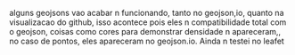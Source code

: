 alguns geojsons vao acabar n funcionando, tanto no geojson,io, quanto na visualizacao do github, isso acontece pois eles n compatibilidade total com o geojson, coisas como cores para demonstrar densidade n apareceram,, no caso de pontos, eles apareceram no geojson.io. Ainda n testei no leafet
